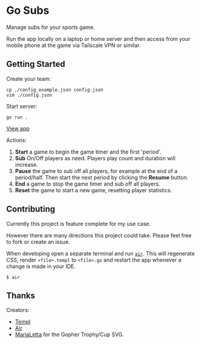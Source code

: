 # Go Subs

Manage subs for your sports game.

Run the app locally on a laptop or home server and then access from your mobile
phone at the game via Tailscale VPN or similar.

## Getting Started

Create your team:

```
cp ./config_example.json config.json
vim ./config.json
```

Start server:

```
go run .
```

[View app](http://localhost:8081/)

Actions:

1. **Start** a game to begin the game timer and the first 'period'.
1. **Sub** On/Off players as need. Players play count and duration will increase.
1. **Pause** the game to sub off all players, for example at the end of a period/half.
   Then start the next period by clicking the **Resume** button.
1. **End** a game to stop the game timer and sub off all players.
1. **Reset** the game to start a new game, resetting player statistics.

## Contributing

Currently this project is feature complete for my use case.

However there are many directions this project could take. Please feel free to
fork or create an issue.

When developing open a separate terminal and run [`air`](https://github.com/air-verse/air).
This will regenerate CSS, render `<file>.templ` to `<file>.go` and restart the
app whenever a change is made in your IDE.

```
$ air
```

## Thanks

Creators:

- [Templ](https://templ.guide/)
- [Air](https://github.com/air-verse/air)
- [MariaLetta](https://github.com/MariaLetta/free-gophers-pack) for the Gopher Trophy/Cup SVG.
